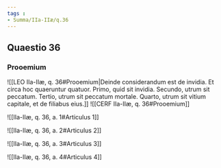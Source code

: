 ```yaml
---
tags : 
- Summa/IIa-IIæ/q.36
---
```


## Quaestio 36

### Prooemium

![[LEO IIa-IIæ, q. 36#Prooemium|Deinde considerandum est de invidia. Et circa hoc quaeruntur quatuor. Primo, quid sit invidia. Secundo, utrum sit peccatum. Tertio, utrum sit peccatum mortale. Quarto, utrum sit vitium capitale, et de filiabus eius.]]
![[CERF IIa-IIæ, q. 36#Prooemium]]

![[IIa-IIæ, q. 36, a. 1#Articulus 1]]

![[IIa-IIæ, q. 36, a. 2#Articulus 2]]

![[IIa-IIæ, q. 36, a. 3#Articulus 3]]

![[IIa-IIæ, q. 36, a. 4#Articulus 4]]

